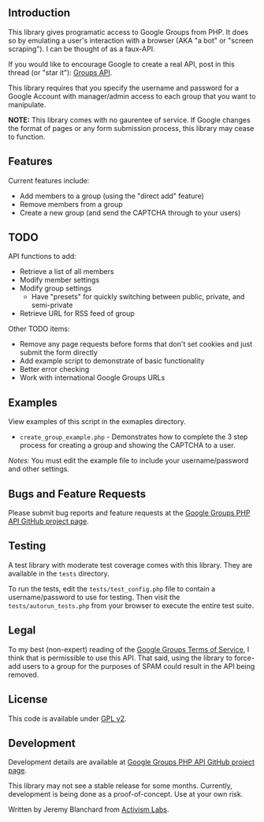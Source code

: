 
Introduction
------------
This library gives programatic access to Google Groups from PHP. It does so by emulating a user's interaction with a browser (AKA "a bot" or "screen scraping"). I can be thought of as a faux-API.

If you would like to encourage Google to create a real API, post in this thread (or "star it"): [Groups API](http://code.google.com/p/gdata-issues/issues/detail?id=27).

This library requires that you specify the username and password for a Google Account with manager/admin access to each group that you want to manipulate.

**NOTE:** This library comes with no gaurentee of service. If Google changes the format of pages or any form submission process, this library may cease to function.


Features
--------
Current features include:

  * Add members to a group (using the "direct add" feature)
  * Remove members from a group
  * Create a new group (and send the CAPTCHA through to your users)


TODO
----
API functions to add:

  * Retrieve a list of all members
  * Modify member settings
  * Modify group settings
    * Have "presets" for quickly switching between public, private, and semi-private
  * Retrieve URL for RSS feed of group

Other TODO items:

  * Remove any page requests before forms that don't set cookies and just submit the form directly
  * Add example script to demonstrate of basic functionality
  * Better error checking
  * Work with international Google Groups URLs


Examples
--------
View examples of this script in the exmaples directory.

  * `create_group_example.php` - Demonstrates how to complete the 3 step process for creating a group and showing the CAPTCHA to a user.

*Notes:* You must edit the example file to include your username/password and other settings.


Bugs and Feature Requests
-------------------------
Please submit bug reports and feature requests at the [Google Groups PHP API GitHub project page](http://github.com/auzigog/google-groups-php-api/issues).


Testing
-------
A test library with moderate test coverage comes with this library. They are available in the `tests` directory.

To run the tests, edit the `tests/test_config.php` file to contain a username/password to use for testing. Then visit the `tests/autorun_tests.php` from your browser to execute the entire test suite.


Legal
-----
To my best (non-expert) reading of the [Google Groups Terms of Service](http://groups.google.com/googlegroups/terms_of_service.html), I think that is permissible to use this API. That said, using the library to force-add users to a group for the purposes of SPAM could result in the API being removed.


License
-------
This code is available under [GPL v2](http://opensource.org/licenses/gpl-2.0.php).


Development
-----------
Development details are available at [Google Groups PHP API GitHub project page](http://github.com/auzigog/google-groups-php-api/issues).

This library may not see a stable release for some months. Currently, development is being done as a proof-of-concept. Use at your own risk.

Written by Jeremy Blanchard from [Activism Labs](http://activismlabs.org).
